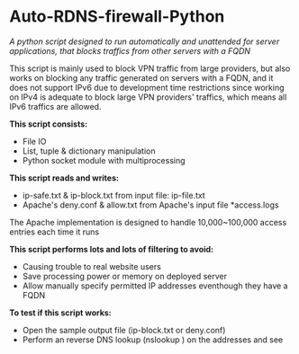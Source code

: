 # Auto-RDNS-firewall-Python
*A python script designed to run automatically and unattended for server applications, that blocks traffics from other servers with a FQDN*

This script is mainly used to block VPN traffic from large providers, but also works on blocking any traffic generated on servers with a FQDN, and it does not support IPv6 due to development time restrictions since working on IPv4 is adequate to block large VPN providers' traffics, which means all IPv6 traffics are allowed.

**This script consists:**
 - File IO
 - List, tuple & dictionary manipulation
 - Python socket module with multiprocessing

**This script reads and writes:**
 - ip-safe.txt & ip-block.txt from input file: ip-file.txt
 - Apache's deny.conf & allow.txt from Apache's input file \*access.logs

The Apache implementation is designed to handle 10,000~100,000 access entries each time it runs

**This script performs lots and lots of filtering to avoid:**
 - Causing trouble to real website users
 - Save processing power or memory on deployed server
 - Allow manually specify permitted IP addresses eventhough they have a FQDN

**To test if this script works:**
 - Open the sample output file (ip-block.txt or deny.conf)
 - Perform an reverse DNS lookup (nslookup <ip-address>) on the addresses and see

